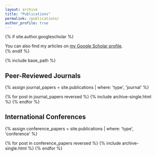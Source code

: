 ```yaml
---
layout: archive
title: "Publications"
permalink: /publications/
author_profile: true
---
```


{% if site.author.googlescholar %}
  <div class="wordwrap">You can also find my articles on <a href="{{site.author.googlescholar}}">my Google Scholar profile</a>.</div>
{% endif %}

{% include base_path %}

## Peer-Reviewed Journals

{% assign journal_papers = site.publications | where: 'type', 'journal' %}

{% for post in journal_papers reversed %}
  {% include archive-single.html %}
{% endfor %}

## International Conferences

{% assign conference_papers = site.publications | where: 'type', 'conference' %}

{% for post in conference_papers reversed %}
  {% include archive-single.html %}
{% endfor %}
